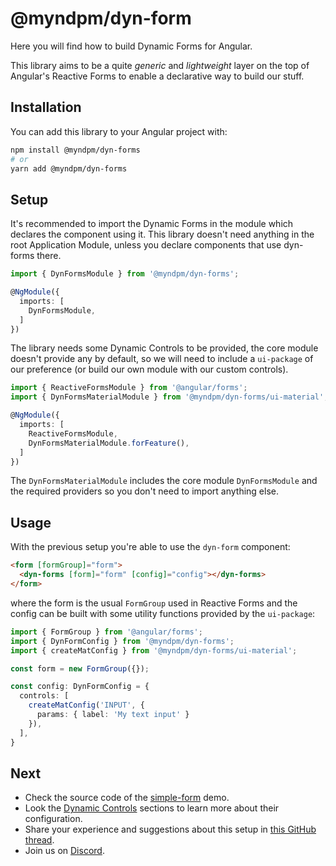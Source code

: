 # @myndpm/dyn-form

Here you will find how to build Dynamic Forms for Angular.

This library aims to be a quite *generic* and *lightweight* layer on the top of Angular's Reactive Forms to enable a declarative way to build our stuff.

## Installation

You can add this library to your Angular project with:

```bash
npm install @myndpm/dyn-forms
# or
yarn add @myndpm/dyn-forms
```

## Setup

It's recommended to import the Dynamic Forms
in the module which declares the component using it.
This library doesn't need anything in the root Application Module,
unless you declare components that use dyn-forms there.

```typescript
import { DynFormsModule } from '@myndpm/dyn-forms';

@NgModule({
  imports: [
    DynFormsModule,
  ]
})
```

The library needs some Dynamic Controls to be provided,
the core module doesn't provide any by default,
so we will need to include a `ui-package` of our preference
(or build our own module with our custom controls).

```typescript
import { ReactiveFormsModule } from '@angular/forms';
import { DynFormsMaterialModule } from '@myndpm/dyn-forms/ui-material';

@NgModule({
  imports: [
    ReactiveFormsModule,
    DynFormsMaterialModule.forFeature(),
  ]
})
```

The `DynFormsMaterialModule` includes the core module `DynFormsModule`
and the required providers so you don't need to import anything else.

## Usage

With the previous setup you're able to use the `dyn-form` component:

```html
<form [formGroup]="form">
  <dyn-forms [form]="form" [config]="config"></dyn-forms>
</form>
```

where the form is the usual `FormGroup` used in Reactive Forms
and the config can be built with some utility functions provided by the `ui-package`:

```typescript
import { FormGroup } from '@angular/forms';
import { DynFormConfig } from '@myndpm/dyn-forms';
import { createMatConfig } from '@myndpm/dyn-forms/ui-material';

const form = new FormGroup({});

const config: DynFormConfig = {
  controls: [
    createMatConfig('INPUT', {
      params: { label: 'My text input' }
    }),
  ],
}
```

## Next

- Check the source code of the [simple-form](https://github.com/myndpm/open-source/tree/master/apps/website/src/app/demos/submodules/dyn-forms/components/simple) demo.
- Look the [Dynamic Controls](/docs/dyn-forms/intro/dynamic-controls) sections to learn more about their configuration.
- Share your experience and suggestions about this setup in [this GitHub thread](https://github.com/myndpm/open-source/discussions/26).
- Join us on [Discord](https://discord.gg/XxEqkvzeXg).
